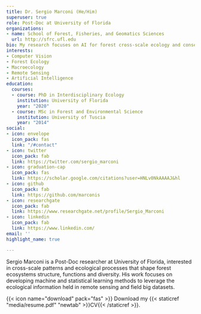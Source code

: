```yaml
---
title: Dr. Sergio Marconi (He/Him)
superuser: true
role: Post-Doc at University of Florida
organizations:
- name: School of Forest, Fisheries, and Geomatics Sciences
  url: http://sfrc.ufl.edu
bio: My research focuses on AI for forest cross-scale ecology and conservation
interests:
- Computer Vision
- Forest Ecology
- Macroecology
- Remote Sensing
- Artificial Intelligence
education:
  courses:
  - course: PhD in Interdisciplinary Ecology
    institution: University of Florida
    year: "2020"
  - course: MSc in Forest and Environmental Science
    institution: University of Tuscia
    year: "2014"
social:
- icon: envelope
  icon_pack: fas
  link: "/#contact"
- icon: twitter
  icon_pack: fab
  link: https://twitter.com/sergio_marconi
- icon: graduation-cap
  icon_pack: fas
  link: https://scholar.google.com/citations?user=HNLv0NkAAAAJ&hl
- icon: github
  icon_pack: fab
  link: https://github.com/marconis
- icon: researchgate
  icon_pack: fab
  link: https://www.researchgate.net/profile/Sergio_Marconi
- icon: linkedin
  icon_pack: fab
  link: https://www.linkedin.com/
email: ''
highlight_name: true

---
```

Sergio Marconi is a Post-Doc researcher at University of Florida, interested in cross-scale patterns and ecological processes that shape forest ecosystems structure, functions and diversity. His work focuses on developing machine and statistical learning methods to leverage the ecological information held in remote sensing and field big datasets.

{{< icon name="download" pack="fas" >}} Download my {{< staticref "media/resume.pdf" "newtab" >}}CV{{< /staticref >}}.
